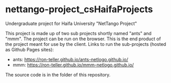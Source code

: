 # nettango-project_csHaifaProjects
Undergraduate project for Haifa University "NetTango Project"

This project is made up of two sub projects shortly named "ants" and "mmm".
The project can be run on the browser. This is the end product of the project meant for use by the client.
Links to run the sub-projects (hosted as Github Pages sites):
- ants: https://ron-teller.github.io/ants-netlogo.github.io/
- mmm: https://ron-teller.github.io/mmm-netlogo.github.io/

The source code is in the folder of this repository.
